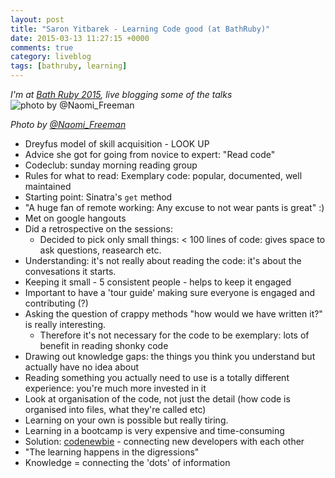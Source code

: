 ```yaml
---
layout: post
title: "Saron Yitbarek - Learning Code good (at BathRuby)"
date: 2015-03-13 11:27:15 +0000
comments: true
category: liveblog
tags: [bathruby, learning]
---
```

_I'm at [Bath Ruby 2015](http://2015.bathruby.org/), live blogging some of the
talks_
![photo by
@Naomi\_Freeman](https://pbs.twimg.com/media/B_-Xi25W8AAKFwW.jpg:medium)

_Photo by [@Naomi\_Freeman](https://twitter.com/Naomi_Freeman)_

* Dreyfus model of skill acquisition - LOOK UP
* Advice she got for going from novice to expert: "Read code"
* Codeclub: sunday morning reading group
* Rules for what to read: Exemplary code: popular, documented, well maintained
* Starting point: Sinatra's `get` method
* "A huge fan of remote working: Any excuse to not wear pants is great" :)
* Met on google hangouts
* Did a retrospective on the sessions:
  * Decided to pick only small things: < 100 lines of code: gives space to ask
    questions, reasearch etc.
* Understanding: it's not really about reading the code: it's about the
  convesations it starts.
* Keeping it small - 5 consistent people - helps to keep it engaged
* Important to have a 'tour guide' making sure everyone is engaged and
  contributing (?)
* Asking the question of crappy methods "how would we have written it?" is
  really interesting.
  * Therefore it's not necessary for the code to be exemplary: lots of benefit
    in reading shonky code
* Drawing out knowledge gaps: the things you think you understand but actually
  have no idea about
* Reading something you actually need to use is a totally different
  experience: you're much more invested in it
* Look at organisation of the code, not just the detail (how code is organised
  into files, what they're called etc)
* Learning on your own is possible but really tiring.
* Learning in a bootcamp is very expensive and time-consuming
* Solution: [codenewbie](http://www.codenewbie.org/) - connecting new developers with each other
* "The learning happens in the digressions"
* Knowledge = connecting the 'dots' of information
